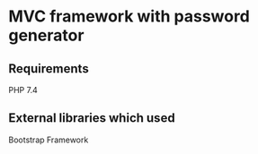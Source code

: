 # MVC framework with password generator

## Requirements
PHP 7.4

## External libraries which used
Bootstrap Framework